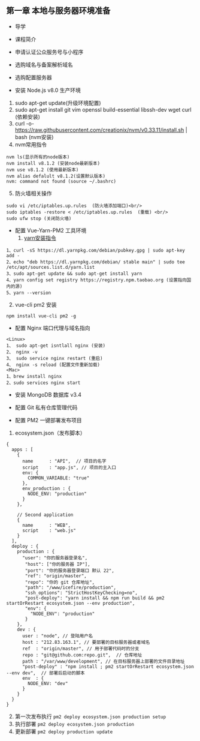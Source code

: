 ## 第一章  本地与服务器环境准备
- 导学

- 课程简介

- 申请认证公众服务号与小程序

- 选购域名与备案解析域名

- 选购配置服务器

- 安装 Node.js v8.0 生产环境
 1. sudo apt-get update(升级环境配置)
 2. sudo apt-get install git vim openssl build-essential libssh-dev wget curl (依赖安装)
 3. curl -o- https://raw.githubusercontent.com/creationix/nvm/v0.33.11/install.sh | bash (nvm安装)
 4. nvm常用指令
 ```
nvm ls(显示所有的node版本)   
nvm install v8.1.2 (安装node最新版本)
nvm use v8.1.2 (使用最新版本)
nvm alias defalult v8.1.2(设置默认版本)
nvm: command not found (source ~/.bashrc)
 ```
 5. 防火墙相关操作
 ```
sudo vi /etc/iptables.up.rules  (防火墙添加端口)<br/>
sudo iptables -restore < /etc/iptables.up.rules  (重载) <br/>
sudo ufw stop (关闭防火墙)
 ```

- 配置 Vue-Yarn-PM2 工具环境
  1. [yarn安装指令](https://yarnpkg.com/en/docs/install#windows-stable)
```
1、curl -sS https://dl.yarnpkg.com/debian/pubkey.gpg | sudo apt-key add -
2、echo "deb https://dl.yarnpkg.com/debian/ stable main" | sudo tee /etc/apt/sources.list.d/yarn.list
3、sudo apt-get update && sudo apt-get install yarn
4、yarn config set registry https://registry.npm.taobao.org (设置指向国内的源)
5、yarn --version
```
  2. vue-cli  pm2 安装
```
npm install vue-cli pm2 -g
```
- 配置 Nginx 端口代理与域名指向
```
<Linux>
1、 sudo apt-get isntlall nginx (安装)
2、 nginx -v
3、 sudo service nginx restart (重启)
4、 nginx -s reload (配置文件重新加载)
<Mac>
1、brew install nginx
2、sudo services nginx start
```
- 安装 MongoDB 数据库 v3.4

- 配置 Git 私有仓库管理代码

- 配置 PM2 一键部署发布项目
 1. ecosystem.json（发布脚本）
```
{
  apps : [
    {
      name      : "API",  // 项目的名字
      script    : "app.js", // 项目的主入口
      env: {
        COMMON_VARIABLE: "true"
      },
      env_production : {
        NODE_ENV: "production"
      }
    },

    // Second application
    {
      name      : "WEB",
      script    : "web.js"
    }
  ],
  deploy : {
    production : {
      "user": "你的服务器登录名",
       "host": ["你的服务器 IP"],
       "port": "你的服务器登录端口 默认 22",
       "ref": "origin/master",
       "repo": "你的 git 仓库地址",
       "path": "/www/icefire/production",
       "ssh_options": "StrictHostKeyChecking=no",
       "post-deploy": "yarn install && npm run build && pm2 startOrRestart ecosystem.json --env production",
       "env": {
         "NODE_ENV": "production"
       }
    },
    dev : {
      user : "node", // 登陆用户名
      host : "212.83.163.1", // 要部署的目标服务器或者域名
      ref  : "origin/master", // 用于部署代码时的分支
      repo : "git@github.com:repo.git",  // 仓库地址
      path : "/var/www/development", // 在目标服务器上部署的文件目录地址
      "post-deploy" : "npm install ; pm2 startOrRestart ecosystem.json --env dev",  // 部署后启动的脚本
      env  : {
        NODE_ENV: "dev"
      }
    }
  }
}
```
 2. 第一次发布执行    `pm2 deploy ecosystem.json production setup`
 3. 执行部署        `pm2 deploy ecosystem.json production`
 4. 更新部署        `pm2 deploy production update`
